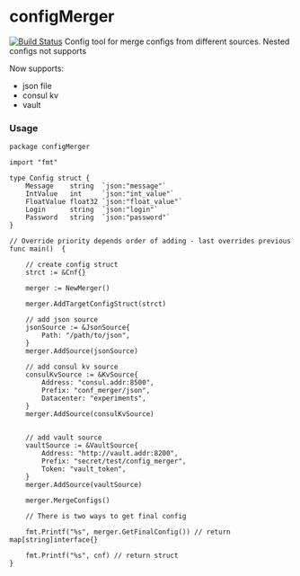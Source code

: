 # configMerger
[![Build Status](https://travis-ci.org/inhuman/configMerger.svg?branch=master)](https://travis-ci.org/inhuman/configMerger)
Config tool for merge configs from different sources. Nested configs not supports

Now supports:
- json file
- consul kv
- vault



### Usage

```golang
package configMerger

import "fmt"

type Config struct {
	Message    string  `json:"message"`
	IntValue   int     `json:"int_value"`
	FloatValue float32 `json:"float_value"`
	Login      string  `json:"login"`
	Password   string  `json:"password"`
}

// Override priority depends order of adding - last overrides previous
func main()  {

	// create config struct
	strct := &Cnf{}

	merger := NewMerger()

	merger.AddTargetConfigStruct(strct)

	// add json source
	jsonSource := &JsonSource{
		Path: "/path/to/json",
	}
	merger.AddSource(jsonSource)

	// add consul kv source
	consulKvSource := &KvSource{
		Address: "consul.addr:8500",
		Prefix: "conf_merger/json",
		Datacenter: "experiments",
	}
	merger.AddSource(consulKvSource)


	// add vault source
	vaultSource := &VaultSource{
		Address: "http://vault.addr:8200",
		Prefix: "secret/test/config_merger",
		Token: "vault_token",
	}
	merger.AddSource(vaultSource)

	merger.MergeConfigs()

    // There is two ways to get final config

    fmt.Printf("%s", merger.GetFinalConfig()) // return map[string]interface{}

    fmt.Printf("%s", cnf) // return struct
}
```

